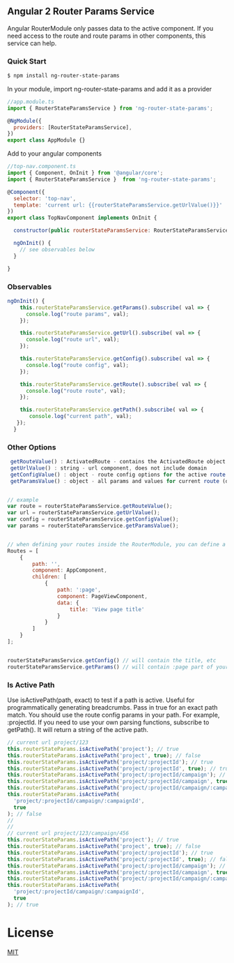 ## Angular 2 Router Params Service

Angular RouterModule only passes data to the active component. If you need access to the route and route params in
other components, this service can help.

### Quick Start

```bash
$ npm install ng-router-state-params
```

In your module, import ng-router-state-params and add it as a provider

```javascript
//app.module.ts
import { RouterStateParamsService } from 'ng-router-state-params';

@NgModule({
  providers: [RouterStateParamsService],
})
export class AppModule {}
```

Add to your angular components

```javascript
//top-nav.component.ts
import { Component, OnInit } from '@angular/core';
import { RouterStateParamsService }  from 'ng-router-state-params';

@Component({
  selector: 'top-nav',
  template: 'current url: {{routerStateParamsService.getUrlValue()}}'
})
export class TopNavComponent implements OnInit {

  constructor(public routerStateParamsService: RouterStateParamsService) { }

  ngOnInit() {
    // see observables below
  }

}
```

### Observables

```javascript
ngOnInit() {
    this.routerStateParamsService.getParams().subscribe( val => {
      console.log("route params", val);
    });

    this.routerStateParamsService.getUrl().subscribe( val => {
      console.log("route url", val);
    });

    this.routerStateParamsService.getConfig().subscribe( val => {
      console.log("route config", val);
    });

    this.routerStateParamsService.getRoute().subscribe( val => {
      console.log("route route", val);
    });

    this.routerStateParamsService.getPath().subscribe( val => {
       console.log("current path", val);
   });
  }

```

### Other Options

```javascript
 getRouteValue() : ActivatedRoute - contains the ActivatedRoute object
 getUrlValue() : string - url component, does not include domain
 getConfigValue() : object - route config options for the active route (contains title if provided)
 getParamsValue() : object - all params and values for current route (duplicate names overwritten)


// example
var route = routerStateParamsService.getRouteValue();
var url = routerStateParamsService.getUrlValue();
var config = routerStateParamsService.getConfigValue();
var params = routerStateParamsService.getParamsValue();


// when defining your routes inside the RouterModule, you can define a page title inside data
Routes = [
    {
        path: '',
        component: AppComponent,
        children: [
            {
                path: ':page',
                component: PageViewComponent,
                data: {
                    title: 'View page title'
                }
            }
        ]
    }
];


routerStateParamsService.getConfig() // will contain the title, etc
routerStateParamsService.getParams() // will contain :page part of your url {page: "1"}

```

### Is Active Path

Use isActivePath(path, exact) to test if a path is active. Useful for programmatically generating breadcrumbs.
Pass in true for an exact path match. You should use the route config params in your path. For example, :projectId. If you
need to use your own parsing functions, subscribe to getPath(). It will return a string of the active path.

```javascript
// current url project/123
this.routerStateParams.isActivePath('project'); // true
this.routerStateParams.isActivePath('project', true); // false
this.routerStateParams.isActivePath('project/:projectId'); // true
this.routerStateParams.isActivePath('project/:projectId', true); // true
this.routerStateParams.isActivePath('project/:projectId/campaign'); // false
this.routerStateParams.isActivePath('project/:projectId/campaign', true); // false
this.routerStateParams.isActivePath('project/:projectId/campaign/:campaignId'); // false
this.routerStateParams.isActivePath(
  'project/:projectId/campaign/:campaignId',
  true
); // false
//
//
// current url project/123/campaign/456
this.routerStateParams.isActivePath('project'); // true
this.routerStateParams.isActivePath('project', true); // false
this.routerStateParams.isActivePath('project/:projectId'); // true
this.routerStateParams.isActivePath('project/:projectId', true); // false
this.routerStateParams.isActivePath('project/:projectId/campaign'); // true
this.routerStateParams.isActivePath('project/:projectId/campaign', true); // false
this.routerStateParams.isActivePath('project/:projectId/campaign/:campaignId'); // true
this.routerStateParams.isActivePath(
  'project/:projectId/campaign/:campaignId',
  true
); // true
```

# License

[MIT](/LICENSE)
